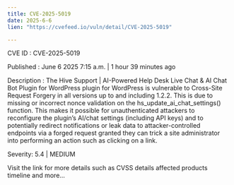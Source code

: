 ```yaml
---
title: CVE-2025-5019
date: 2025-6-6
lien: "https://cvefeed.io/vuln/detail/CVE-2025-5019"

---
```


CVE ID : CVE-2025-5019

Published :  June 6
2025
7:15 a.m. | 1 hour
39 minutes ago

Description : The Hive Support | AI-Powered Help Desk
Live Chat & AI Chat Bot Plugin for WordPress plugin for WordPress is vulnerable to Cross-Site Request Forgery in all versions up to
and including
1.2.2. This is due to missing or incorrect nonce validation on the hs_update_ai_chat_settings() function. This makes it possible for unauthenticated attackers to reconfigure the plugin’s AI/chat settings (including API keys) and to potentially redirect notifications or leak data to attacker-controlled endpoints via a forged request granted they can trick a site administrator into performing an action such as clicking on a link.

Severity: 5.4 | MEDIUM

Visit the link for more details
such as CVSS details
affected products
timeline
and more...
